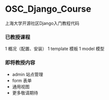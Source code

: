 OSC_Django_Course
=================

上海大学开源社区Django入门教程代码
### 已教授课程
1 概况（配置、安装）
1 template 模板
1 model 模型

### 即将教授内容
* admin 站点管理
* form 表单
* 通用视图
* 更多敬请期待
